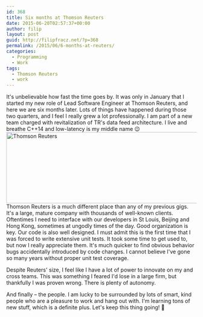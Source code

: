 ```yaml
---
id: 368
title: Six months at Thomson Reuters
date: 2015-06-20T02:57:37+00:00
author: filip
layout: post
guid: http://filipfracz.net/?p=368
permalink: /2015/06/6-months-at-reuters/
categories:
  - Programming
  - Work
tags:
  - Thomson Reuters
  - work
---
```

It's unbelievable how fast the time goes by. It was only in January that I started my new role of Lead Software Engineer at Thomson Reuters, and here we are six months later. Lots of things have happened during those two quarters, and I feel I really grew a lot professionally. I am part of a new team charged with revitalization of TR's data feed architecture. I live and breathe C++14 and low-latency is my middle name 😉<img class="aligncenter wp-image-373 size-medium" src="/wp-content/uploads/tr_ahz_rgb_pos-640x188.png" alt="Thomson Reuters" width="640" height="188" />Thomson Reuters is a much different place than any of my previous gigs. It's a large, mature company with thousands of well-known clients. Oftentimes I need to interface with our developers in St Louis, Beijing and Hong Kong, sometimes at ungodly times of the day. Good organization is key. Our code is also well designed. I must admit this is the first time that I was forced to write extensive unit tests. It took some time to get used to, but now I really appreciate them. It's much quicker to find obvious behavior bugs accidentally introduced by code changes. I cannot believe I've gone so many years without proper unit test coverage.

Despite Reuters' size, I feel like I have a lot of power to innovate on my and cross teams. This was something I feared I'd lose in a large firm, but thankfully I was proven wrong. There is plenty of autonomy.

And finally – the people. I am lucky to be surrounded by lots of smart, kind people who are a pleasure to work and hang out with. I'm learning tons of new stuff, which is a definite plus. Let's keep this thing going! 🙂
